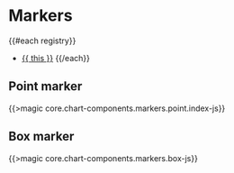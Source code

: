 # Markers

{{#each registry}}
* <a href="#{{ this}}">{{ this }}</a>
{{/each}}

## Point marker
{{>magic core.chart-components.markers.point.index-js}}

## Box marker
{{>magic core.chart-components.markers.box-js}}
